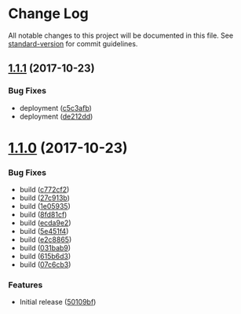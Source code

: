 # Change Log

All notable changes to this project will be documented in this file. See [standard-version](https://github.com/conventional-changelog/standard-version) for commit guidelines.

<a name="1.1.1"></a>
## [1.1.1](https://github.com/adam-26/babel-plugin-react-intl-id-hash/compare/v1.1.0...v1.1.1) (2017-10-23)


### Bug Fixes

* deployment ([c5c3afb](https://github.com/adam-26/babel-plugin-react-intl-id-hash/commit/c5c3afb))
* deployment ([de212dd](https://github.com/adam-26/babel-plugin-react-intl-id-hash/commit/de212dd))



<a name="1.1.0"></a>
# [1.1.0](https://github.com/adam-26/babel-plugin-react-intl-id-hash/compare/v0.11.0...v1.1.0) (2017-10-23)


### Bug Fixes

* build ([c772cf2](https://github.com/adam-26/babel-plugin-react-intl-id-hash/commit/c772cf2))
* build ([27c913b](https://github.com/adam-26/babel-plugin-react-intl-id-hash/commit/27c913b))
* build ([1e05935](https://github.com/adam-26/babel-plugin-react-intl-id-hash/commit/1e05935))
* build ([8fd81cf](https://github.com/adam-26/babel-plugin-react-intl-id-hash/commit/8fd81cf))
* build ([ecda9e2](https://github.com/adam-26/babel-plugin-react-intl-id-hash/commit/ecda9e2))
* build ([5e451f4](https://github.com/adam-26/babel-plugin-react-intl-id-hash/commit/5e451f4))
* build ([e2c8865](https://github.com/adam-26/babel-plugin-react-intl-id-hash/commit/e2c8865))
* build ([031bab9](https://github.com/adam-26/babel-plugin-react-intl-id-hash/commit/031bab9))
* build ([615b6d3](https://github.com/adam-26/babel-plugin-react-intl-id-hash/commit/615b6d3))
* build ([07c6cb3](https://github.com/adam-26/babel-plugin-react-intl-id-hash/commit/07c6cb3))


### Features

* Initial release ([50109bf](https://github.com/adam-26/babel-plugin-react-intl-id-hash/commit/50109bf))
